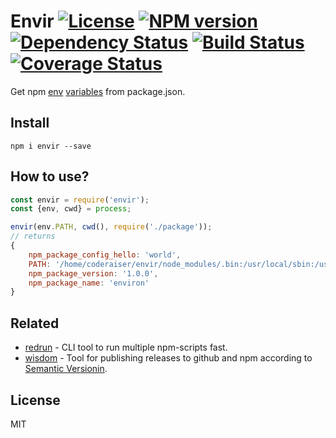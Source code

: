 # Envir [![License][LicenseIMGURL]][LicenseURL] [![NPM version][NPMIMGURL]][NPMURL] [![Dependency Status][DependencyStatusIMGURL]][DependencyStatusURL] [![Build Status][BuildStatusIMGURL]][BuildStatusURL] [![Coverage Status][CoverageIMGURL]][CoverageURL]

Get npm [env][packagejson-vars] [variables][per-package-config] from package.json.

## Install

```
npm i envir --save
```

## How to use?

```js
const envir = require('envir');
const {env, cwd} = process;

envir(env.PATH, cwd(), require('./package'));
// returns
{
    npm_package_config_hello: 'world',
    PATH: '/home/coderaiser/envir/node_modules/.bin:/usr/local/sbin:/usr/local/bin:/usr/sbin:/usr/bin:/sbin:/bin',
    npm_package_version: '1.0.0',
    npm_package_name: 'environ'
}
```

## Related

- [redrun](https://github.com/coderaiser/redrun "redrun") - CLI tool to run multiple npm-scripts fast.
- [wisdom](https://github.com/coderaiser/wraptile "wisdom") - Tool for publishing releases to github and npm according to [Semantic Versionin](http://semver.org "Semantic Versioning").

## License

MIT

[NPMIMGURL]:                https://img.shields.io/npm/v/envir.svg?style=flat
[BuildStatusIMGURL]:        https://img.shields.io/travis/coderaiser/node-envir/master.svg?style=flat
[DependencyStatusIMGURL]:   https://img.shields.io/david/coderaiser/node-envir.svg?style=flat
[LicenseIMGURL]:            https://img.shields.io/badge/license-MIT-317BF9.svg?style=flat
[NPMURL]:                   https://npmjs.org/package/envir "npm"
[BuildStatusURL]:           https://travis-ci.org/coderaiser/node-envir  "Build Status"
[DependencyStatusURL]:      https://david-dm.org/coderaiser/node-envir "Dependency Status"
[LicenseURL]:               https://tldrlegal.com/license/mit-license "MIT License"

[CoverageURL]:              https://coveralls.io/github/coderaiser/node-envir?branch=master
[CoverageIMGURL]:           https://coveralls.io/repos/coderaiser/node-envir/badge.svg?branch=master&service=github

[packagejson-vars]:         https://docs.npmjs.com/misc/scripts#packagejson-vars
[per-package-config]:       https://docs.npmjs.com/misc/config#per-package-config-settings

